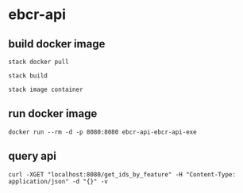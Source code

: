 # ebcr-api

## build docker image
```
stack docker pull
```

```
stack build
```

```
stack image container
```

## run docker image
```
docker run --rm -d -p 8080:8080 ebcr-api-ebcr-api-exe
```

## query api
```
curl -XGET "localhost:8080/get_ids_by_feature" -H "Content-Type: application/json" -d "{}" -v
```